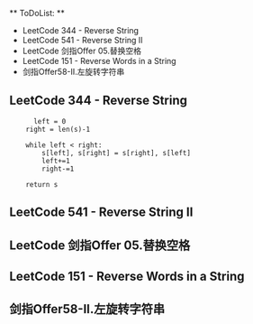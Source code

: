 ** ToDoList: ** 
- LeetCode 344 - Reverse String
- LeetCode 541 - Reverse String II
- LeetCode 剑指Offer 05.替换空格
- LeetCode 151 - Reverse Words in a String
- 剑指Offer58-II.左旋转字符串
## LeetCode 344 - Reverse String

          left = 0
        right = len(s)-1

        while left < right:
            s[left], s[right] = s[right], s[left]
            left+=1
            right-=1

        return s



## LeetCode 541 - Reverse String II








## LeetCode 剑指Offer 05.替换空格







## LeetCode 151 - Reverse Words in a String








## 剑指Offer58-II.左旋转字符串









